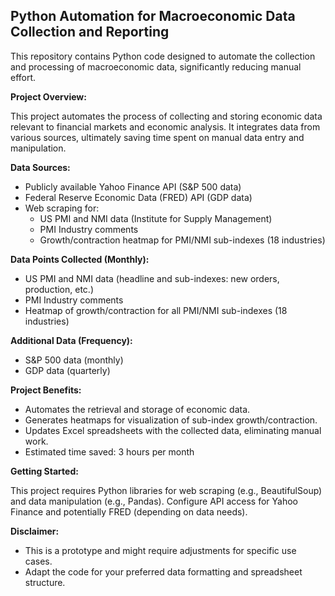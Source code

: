 ## Python Automation for Macroeconomic Data Collection and Reporting

This repository contains Python code designed to automate the collection and processing of macroeconomic data, significantly reducing manual effort.

**Project Overview:**

This project automates the process of collecting and storing economic data relevant to financial markets and economic analysis. It integrates data from various sources, ultimately saving time spent on manual data entry and manipulation.

**Data Sources:**

* Publicly available Yahoo Finance API (S&P 500 data)
* Federal Reserve Economic Data (FRED) API (GDP data)
* Web scraping for:
    * US PMI and NMI data (Institute for Supply Management)
    * PMI Industry comments
    * Growth/contraction heatmap for PMI/NMI sub-indexes (18 industries)

**Data Points Collected (Monthly):**

* US PMI and NMI data (headline and sub-indexes: new orders, production, etc.)
* PMI Industry comments
* Heatmap of growth/contraction for all PMI/NMI sub-indexes (18 industries)

**Additional Data (Frequency):**

* S&P 500 data (monthly)
* GDP data (quarterly)

**Project Benefits:**

* Automates the retrieval and storage of economic data.
* Generates heatmaps for visualization of sub-index growth/contraction.
* Updates Excel spreadsheets with the collected data, eliminating manual work.
* Estimated time saved: 3 hours per month

**Getting Started:**

This project requires Python libraries for web scraping (e.g., BeautifulSoup) and data manipulation (e.g., Pandas). Configure API access for Yahoo Finance and potentially FRED (depending on data needs).

**Disclaimer:**

* This is a prototype and might require adjustments for specific use cases.
* Adapt the code for your preferred data formatting and spreadsheet structure.


